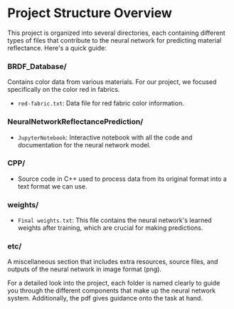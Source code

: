 # Project Structure Overview

This project is organized into several directories, each containing different types of files that contribute to the neural network for predicting material reflectance. Here's a quick guide:

### BRDF_Database/
Contains color data from various materials. For our project, we focused specifically on the color red in fabrics.
- `red-fabric.txt`: Data file for red fabric color information.

### NeuralNetworkReflectancePrediction/
- `JupyterNotebook`: Interactive notebook with all the code and documentation for the neural network model.

### CPP/
- Source code in C++ used to process data from its original format into a text format we can use.

### weights/ 
- `Final weights.txt`: This file contains the neural network's learned weights after training, which are crucial for making predictions.

### etc/
A miscellaneous section that includes extra resources, source files, and outputs of the neural network in image format (png).

For a detailed look into the project, each folder is named clearly to guide you through the different components that make up the neural network system. Additionally, the pdf gives guidance onto the task at hand.
